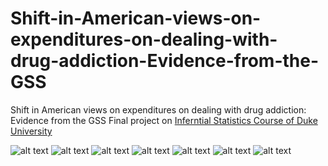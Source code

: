 # Shift-in-American-views-on-expenditures-on-dealing-with-drug-addiction-Evidence-from-the-GSS
Shift in American views on expenditures on dealing with drug addiction: Evidence from the GSS
Final project on [Inferntial Statistics Course of Duke University](https://www.coursera.org/account/accomplishments/verify/636Y5YEVCTPM)

![alt text](https://github.com/dormeir999/Shift-in-American-views-on-expenditures-on-dealing-with-drug-addiction-Evidence-from-the-GSS/blob/main/images/SHIFTI~1-page-001.jpg)
![alt text](https://github.com/dormeir999/Shift-in-American-views-on-expenditures-on-dealing-with-drug-addiction-Evidence-from-the-GSS/blob/master/images/SHIFTI~1-page-002.jpg)
![alt text](https://github.com/dormeir999/Shift-in-American-views-on-expenditures-on-dealing-with-drug-addiction-Evidence-from-the-GSS/blob/master/images/SHIFTI~1-page-003.jpg)
![alt text](https://github.com/dormeir999/Shift-in-American-views-on-expenditures-on-dealing-with-drug-addiction-Evidence-from-the-GSS/blob/master/images/SHIFTI~1-page-004.jpg)
![alt text](https://github.com/dormeir999/Shift-in-American-views-on-expenditures-on-dealing-with-drug-addiction-Evidence-from-the-GSS/blob/master/images/SHIFTI~1-page-005.jpg)
![alt text](https://github.com/dormeir999/Shift-in-American-views-on-expenditures-on-dealing-with-drug-addiction-Evidence-from-the-GSS/blob/master/images/SHIFTI~1-page-006.jpg)
![alt text](https://github.com/dormeir999/Shift-in-American-views-on-expenditures-on-dealing-with-drug-addiction-Evidence-from-the-GSS/blob/master/images/SHIFTI~1-page-007.jpg)


